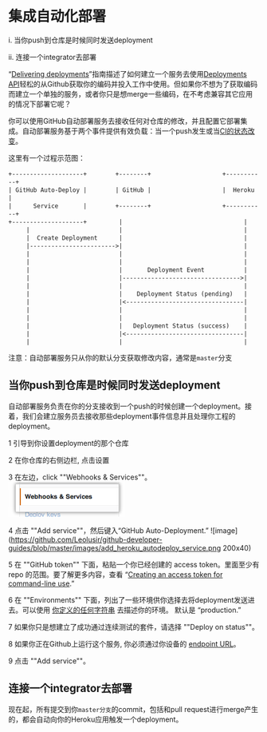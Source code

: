 # 集成自动化部署          

i. 当你push到仓库是时候同时发送deployment          

ii. 连接一个integrator去部署          

“[Delivering deployments](https://developer.github.com/guides/delivering-deployments/)”指南描述了如何建立一个服务去使用[Deployments API](https://developer.github.com/v3/repos/deployments/)轻松的从Github获取你的编码并投入工作中使用。但如果你不想为了获取编码而建立一个单独的服务，或者你只是想merge一些编码，在不考虑兼容其它应用的情况下部署它呢？          

你可以使用GitHub自动部署服务去接收任何对仓库的修改，并且配置它部署集成。自动部署服务基于两个事件提供有效负载：当一个push发生或当[CI的状态改变](https://developer.github.com/guides/building-a-ci-server/)。        

这里有一个过程示范图：          

```
+--------------------+        +--------+                    +-----------+
| GitHub Auto-Deploy |        | GitHub |                    |  Heroku   |
|      Service       |        +--------+                    +-----------+
+--------------------+         |                                  |
     |                         |                                  |
     |  Create Deployment      |                                  |
     |------------------------>|                                  |
     |                         |                                  |
     |                         |                                  |
     |                         |       Deployment Event           |
     |                         |--------------------------------->|
     |                         |                                  |
     |                         |    Deployment Status (pending)   |
     |                         |<---------------------------------|
     |                         |                                  |
     |                         |                                  |
     |                         |   Deployment Status (success)    |
     |                         |<---------------------------------|
     |                         |                                  |
```        

注意：自动部署服务只从你的默认分支获取修改内容，通常是`master`分支         
           

## 当你push到仓库是时候同时发送deployment            

自动部署服务负责在你的分支接收到一个push的时候创建一个deployment。接着，我们会建立服务员去接收那些deployment事件信息并且处理你工程的deployment。          


1 引导到你设置deployment的那个仓库             

2 在你仓库的右侧边栏, 点击设置                        

3 在左边，click ""Webhooks & Services""。![image](https://github.com/Leolusir/github-developer-guides/blob/master/images/webhooks_and_services_menu.png?imageView/2/w/100/q/20)

4 点击 ""Add service""，然后键入“GitHub Auto-Deployment.” ![image](https://github.com/Leolusir/github-developer-guides/blob/master/images/add_heroku_autodeploy_service.png 200x40)

5 在 ""GitHub token"" 下面，粘贴一个你已经创建的 access token。里面至少有 repo 的范围。要了解更多内容，查看 “[Creating an access token for command-line use](https://help.github.com/articles/creating-an-access-token-for-command-line-use/).”                

6 在 ""Environments"" 下面，列出了一些环境供你选择去将deployment发送进去。可以使用 [你定义的任何字符串](https://developer.github.com/v3/repos/deployments/#parameters) 去描述你的环境。 默认是 “production.”             

7 如果你只是想建立了成功通过连续测试的套件，请选择 ""Deploy on status""。            

8 如果你正在Github上运行这个服务, 你必须通过你设备的 [endpoint URL](https://developer.github.com/v3/enterprise/#endpoint-urls)。         

9 点击 ""Add service""。         

## 连接一个integrator去部署      

现在起，所有提交到你`master分支`的commit，包括和pull request进行merge产生的，都会自动向你的Heroku应用触发一个deployment。